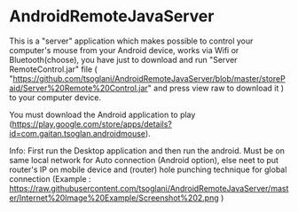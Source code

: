 # AndroidRemoteJavaServer
This is a "server" application which makes possible to control your computer's mouse from your Android device,
works via Wifi or Bluetooth(choose), you have just to download and run "Server RemoteControl.jar" file ( "https://github.com/tsoglani/AndroidRemoteJavaServer/blob/master/storePaid/Server%20Remote%20Control.jar" and press view raw to download it ) to your computer device.

You must download the Android application to play (https://play.google.com/store/apps/details?id=com.gaitan.tsoglan.androidmouse).

Info:
First run the Desktop application and then run the android.
Must be on same local network for Auto connection (Android option), else neet to put router's IP on mobile device and (router) hole punching technique for global connection (Example :  https://raw.githubusercontent.com/tsoglani/AndroidRemoteJavaServer/master/Internet%20Image%20Example/Screenshot%202.png )
